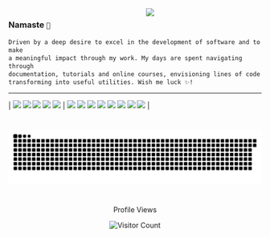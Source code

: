 <img align='right' src="https://www.freeiconspng.com/uploads/pikachu-transparent-29.gif" width="230">

### Namaste `🙏`

```fix
Driven by a deep desire to excel in the development of software and to make 
a meaningful impact through my work. My days are spent navigating through 
documentation, tutorials and online courses, envisioning lines of code 
transforming into useful utilities. Wish me luck ✨!
```

---
| [<img src="https://img.shields.io/badge/javascript-%23323330.svg?style=for-the-badge&logo=javascript&logoColor=%23F7DF1E">](https://www.javascript.com/) [<img src="https://img.shields.io/badge/yaml-%23ffffff.svg?style=for-the-badge&logo=yaml&logoColor=151515">](https://yaml.org/) [<img src="https://img.shields.io/badge/git-%23F05033.svg?style=for-the-badge&logo=git&logoColor=white">](https://git-scm.com/) [<img src="https://img.shields.io/badge/github-%23121011.svg?style=for-the-badge&logo=github&logoColor=white">](https://github.com/) [<img src="https://img.shields.io/badge/shell_script-%23121011.svg?style=for-the-badge&logo=gnu-bash&logoColor=white">](https://www.gnu.org/software/bash/) | [<img src="https://img.shields.io/badge/astro-%232C2052.svg?style=for-the-badge&logo=astro&logoColor=white">](https://www.astro.build/) [<img src="https://img.shields.io/badge/node.js-6DA55F?style=for-the-badge&logo=node.js&logoColor=white">](https://nodejs.org/) [<img src="https://img.shields.io/badge/java-%23ED8B00.svg?style=for-the-badge&logo=openjdk&logoColor=white">](https://www.java.com/) [<img src="https://img.shields.io/badge/python-3670A0?style=for-the-badge&logo=python&logoColor=ffdd54">](https://www.python.org/) [<img src="https://img.shields.io/badge/typescript-%23007ACC.svg?style=for-the-badge&logo=typescript&logoColor=white">](https://www.typescriptlang.org/) [<img src="https://img.shields.io/badge/kubernetes-%23326ce5.svg?style=for-the-badge&logo=kubernetes&logoColor=white">](https://kubernetes.io/) [<img src="https://img.shields.io/badge/nginx-%23009639.svg?style=for-the-badge&logo=nginx&logoColor=white">](https://www.nginx.com/) [<img src="https://img.shields.io/badge/adobe%20photoshop-%2331A8FF.svg?style=for-the-badge&logo=adobe%20photoshop&logoColor=white">](https://www.adobe.com/in/products/photoshop.html) |

#

<picture>
  <source media="(prefers-color-scheme: dark)" srcset="https://raw.githubusercontent.com/Cirkutry/Cirkutry/output/github-contribution-grid-snake-dark.svg">
  <source media="(prefers-color-scheme: light)" srcset="https://raw.githubusercontent.com/Cirkutry/Cirkutry/output/github-contribution-grid-snake.svg">
  <img alt="GitHub contribution grid - snake animation!" src="https://raw.githubusercontent.com/Cirkutry/Cirkutry/output/github-contribution-grid-snake.svg">
</picture>

#

<div align="center">

Profile Views
</div>

<div align="center">

![Visitor Count](https://profile-counter.glitch.me/BlazeX9/count.svg)

</div>

